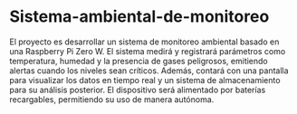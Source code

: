# Sistema-ambiental-de-monitoreo
El proyecto es desarrollar un sistema de monitoreo ambiental basado en una Raspberry Pi Zero W. El sistema medirá y registrará parámetros como temperatura, humedad y la presencia de gases peligrosos, emitiendo alertas cuando los niveles sean críticos.  Además, contará con una pantalla para visualizar los datos en tiempo real y un sistema de almacenamiento para su análisis posterior. El dispositivo será alimentado por baterías recargables, permitiendo su uso de manera autónoma.


